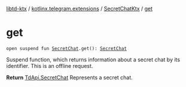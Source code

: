 [libtd-ktx](../../index.md) / [kotlinx.telegram.extensions](../index.md) / [SecretChatKtx](index.md) / [get](./get.md)

# get

`open suspend fun `[`SecretChat`](https://tdlibx.github.io/td/docs/org/drinkless/td/libcore/telegram/TdApi/SecretChat.html)`.get(): `[`SecretChat`](https://tdlibx.github.io/td/docs/org/drinkless/td/libcore/telegram/TdApi/SecretChat.html)

Suspend function, which returns information about a secret chat by its identifier. This is an
offline request.

**Return**
[TdApi.SecretChat](https://tdlibx.github.io/td/docs/org/drinkless/td/libcore/telegram/TdApi/SecretChat.html) Represents a secret chat.


